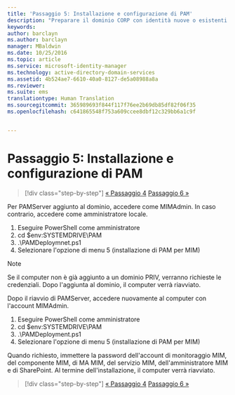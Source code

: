 ```yaml
---
title: 'Passaggio 5: Installazione e configurazione di PAM'
description: "Preparare il dominio CORP con identità nuove o esistenti da gestire con Privileged Identity Manager tramite gli script"
keywords: 
author: barclayn
ms.author: barclayn
manager: MBaldwin
ms.date: 10/25/2016
ms.topic: article
ms.service: microsoft-identity-manager
ms.technology: active-directory-domain-services
ms.assetid: 4b524ae7-6610-40a0-8127-de5a08988a8a
ms.reviewer: 
ms.suite: ems
translationtype: Human Translation
ms.sourcegitcommit: 365989693f844f117f76ee2b69db85df82f06f35
ms.openlocfilehash: c641865548f753a609ccee8dbf12c329bb6a1c9f


---
```

# <a name="step-5-installingconfiguring-pam"></a>Passaggio 5: Installazione e configurazione di PAM

>[!div class="step-by-step"]
[« Passaggio 4](sp1-step4-configuring-sharepoint.md)
[Passaggio 6 »](sp1-step6-setup-pam-trust.md)

Per PAMServer aggiunto al dominio, accedere come MIMAdmin. In caso contrario, accedere come amministratore locale.
1. Eseguire PowerShell come amministratore
2. cd $env:SYSTEMDRIVE\PAM
3. .\PAMDeploymnet.ps1
4. Selezionare l'opzione di menu 5 (installazione di PAM per MIM)

>[!NOTE]
>Se il computer non è già aggiunto a un dominio PRIV, verranno richieste le credenziali. Dopo l'aggiunta al dominio, il computer verrà riavviato.

Dopo il riavvio di PAMServer, accedere nuovamente al computer con l'account MIMAdmin.

1. Eseguire PowerShell come amministratore
2. cd $env:SYSTEMDRIVE\PAM
3. .\PAMDeployment.ps1
4. Selezionare l'opzione di menu 5 (installazione di PAM per MIM)

  Quando richiesto, immettere la password dell'account di monitoraggio MIM, del componente MIM, di MA MIM, del servizio MIM, dell'amministratore MIM e di SharePoint.
  Al termine dell'installazione, il computer verrà riavviato.

>[!div class="step-by-step"]
[« Passaggio 4](sp1-step4-configuring-sharepoint.md)
[Passaggio 6 »](sp1-step6-setup-pam-trust.md)



<!--HONumber=Nov16_HO2-->


